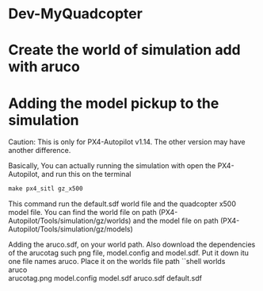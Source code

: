 # Dev-MyQuadcopter

# Create the world of simulation add with aruco
# Adding the model pickup to the simulation
Caution: This is only for PX4-Autopilot v1.14. The other version may have another difference. 

Basically, You can actually running the simulation with open the PX4-Autopilot, and run this on the terminal
```javascript
make px4_sitl gz_x500
```
This command run the default.sdf world file and the quadcopter x500 model file.
You can find the world file on path (PX4-Autopilot/Tools/simulation/gz/worlds)
and the model file on path (PX4-Autopilot/Tools/simulation/gz/models)

Adding the aruco.sdf, on your world path. Also download the dependencies of the arucotag such png file, model.config and  model.sdf.
Put it down itu one file names aruco. Place it on the worlds file path
``shell
worlds<br/>
   aruco<br/>
      arucotag.png
      model.config
      model.sdf
   aruco.sdf
   default.sdf
```
